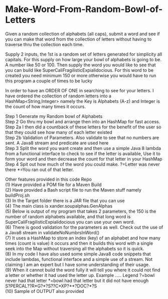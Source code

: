 # Make-Word-From-Random-Bowl-of-Letters
Given a random collection of alphabets (all caps), submit a word and see if you can make that word from the collection of letters without having to traverse thru the collection each time.

Supply 2 inputs, the 1st is a random set of letters generated for simplicity all capitals. For this supply on how large your bowl of alphabets is going to be. A number like 50 or 100. Then supply the word you would like to see that you can build like SuperCaliFragilisticExpialidocious. For this word to be created you need minimum 150 or more otherwise you would have to run this program a couple of times to be lucky

In order to have an ORDER OF ONE in searching to see for your letters. I have ordered the collection of random letters into a HashMap<String,Integer> namely the Key is Alphabets (A-z) and Integer is the count of how many times it occurs.

Step 1 Generate my Random bowl of Alphabets<br />
Step 2 Go thru my bowl and arrange then into an HashMap for fast access.<br />
Step 2a I then did a countback of these letters for the benefit of the user so that they could see how many of each letter existed <br />
Step 2b Validation of Parameters. Also validate to see that no numbers are sent. A Java8 stream and predicate are used here <br />
Step 3 Split the word you want create and then use a simple Java 8 lambda from a functional interface to check to see if the letter is available, Use it to form your word and then decrease the count for that letter in your HashMap <br />
Step 4 Spit out how much of the word you could make. ?=Letter was never there *=You ran out of that letter. <br />

Other features provided in this code Repo<br />
(1) Have provided a POM file for a Maven Build<br />
(2) Have provided a Bash script file to run the Maven stuff namely buildProj.sh<br />
(3) In the Target folder there is a JAR file that you can use<br />
(4) The main class is xander.soupalphas.GenAlphas<br />
(5) Below is output of my program that takes 2 parameters, the 150 is the number of random alphabets available, and that long word is SuperCaliFragilisticExpialidocious you can use your own word.<br />
(6) There is good validation for the parameters as well. Check out the use of a Java8 stream in validateNoNumbrsInWord()<br />
(7) It uses a HashMap to store an index (key) of an alphabet and how many times (count is value) it occurs and then it builds this word with a single seek into the Map without traversing all the alphabets so it is quick.<br />
(8) In my code I have also used some simple Java8 code snippets that include lambdas, functional interface and a simple use of a stream. Not claiming I am an expert but I have some understanding of their usage.<br />
(9) When it cannot build the word fully it will tell you where it could not find a letter or whether it had used the letter up. Example ..... Legend ?=bowl never had that letter &#42;=bowl had that letter but it did not have enough<br />
S?PERCAL??R&#42;G?&#42;?S??C&#42;XP?&#42;&#42;?DOC?&#42;?S<br />
(10) Sample of OUTPUT also provided
 
